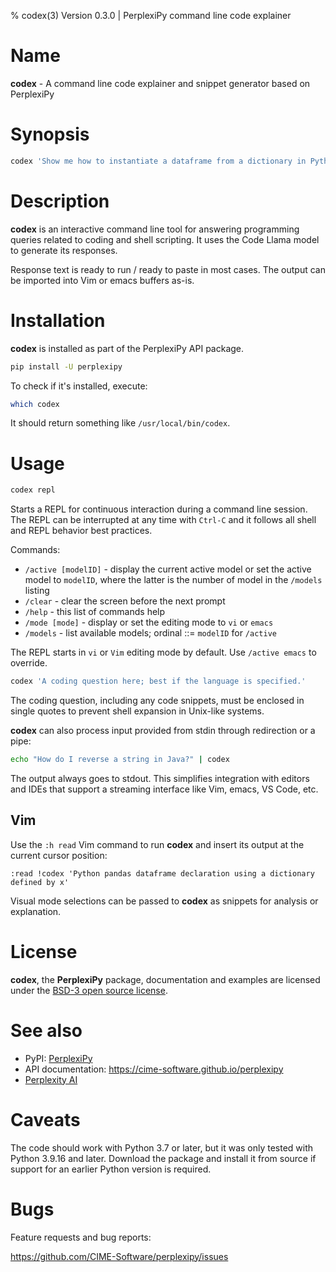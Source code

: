 % codex(3) Version 0.3.0 | PerplexiPy command line code explainer

Name
====

**codex** - A command line code explainer and snippet generator based on
PerplexiPy


Synopsis
========
```bash
codex 'Show me how to instantiate a dataframe from a dictionary in Python'
```


Description
===========
**codex** is an interactive command line tool for answering programming queries
related to coding and shell scripting.  It uses the Code Llama model to generate
its responses.

Response text is ready to run / ready to paste in most cases.  The output can
be imported into Vim or emacs buffers as-is.


Installation
============
**codex** is installed as part of the PerplexiPy API package.

```bash
pip install -U perplexipy
```

To check if it's installed, execute:

```bash
which codex
```

It should return something like `/usr/local/bin/codex`.


Usage
=====

```bash
codex repl
```

Starts a REPL for continuous interaction during a command line session.  The
REPL can be interrupted at any time with `Ctrl-C` and it follows all shell and
REPL behavior best practices.

Commands:

- `/active [modelID]` - display the current active model or set the active model
  to `modelID`, where the latter is the number of model in the `/models` listing
- `/clear` - clear the screen before the next prompt
- `/help` - this list of commands help
- `/mode [mode]` - display or set the editing mode to `vi` or `emacs`
- `/models` - list available models; ordinal ::= `modelID` for `/active`

The REPL starts in `vi` or `Vim` editing mode by default.  Use `/active emacs`
to override.

```bash
codex 'A coding question here; best if the language is specified.'
```

The coding question, including any code snippets, must be enclosed in single
quotes to prevent shell expansion in Unix-like systems.

**codex** can also process input provided from stdin through redirection or a
pipe:


```bash
echo "How do I reverse a string in Java?" | codex
```

The output always goes to stdout.  This simplifies integration with editors and
IDEs that support a streaming interface like Vim, emacs, VS Code, etc.


Vim
---
Use the `:h read` Vim command to run **codex** and insert its output at the
current cursor position:

```vim
:read !codex 'Python pandas dataframe declaration using a dictionary defined by x'
```

Visual mode selections can be passed to **codex** as snippets for analysis or
explanation.


License
=======
**codex**, the **PerplexiPy** package, documentation and examples are licensed
under the [BSD-3 open source license](https://github.com/CIME-Software/perplexipy/blob/master/LICENSE.txt).


See also
========
- PyPI:  <a href='https://pipy.org/project/perplexipy' target='_blank'>PerplexiPy</a>
- API documentation:  https://cime-software.github.io/perplexipy
- <a href='https://www.perplexity.ai/' target='_blank'>Perplexity AI</a>


Caveats
=======
The code should work with Python 3.7 or later, but it was only tested with
Python 3.9.16 and later.  Download the package and install it from source if
support for an earlier Python version is required.


Bugs
====
Feature requests and bug reports:

https://github.com/CIME-Software/perplexipy/issues


